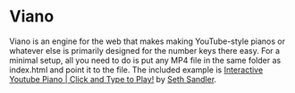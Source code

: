 # Viano
Viano is an engine for the web that makes making YouTube-style pianos or whatever else is primarily designed for the number keys there easy. For a minimal setup, all you need to do is put any MP4 file in the same folder as index.html and point it to the file. The included example is [Interactive Youtube Piano | Click and Type to Play!](https://www.youtube.com/watch?v=eQ-eE8Ai_8g) by [Seth Sandler](https://www.youtube.com/user/cerupcat).
